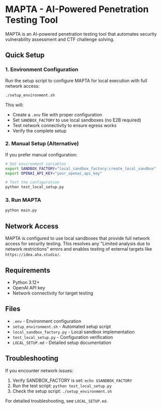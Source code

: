 # MAPTA - AI-Powered Penetration Testing Tool

MAPTA is an AI-powered penetration testing tool that automates security vulnerability assessment and CTF challenge solving.

## Quick Setup

### 1. Environment Configuration

Run the setup script to configure MAPTA for local execution with full network access:

```bash
./setup_environment.sh
```

This will:
- Create a `.env` file with proper configuration
- Set `SANDBOX_FACTORY` to use local sandboxes (no E2B required)
- Test network connectivity to ensure egress works
- Verify the complete setup

### 2. Manual Setup (Alternative)

If you prefer manual configuration:

```bash
# Set environment variables
export SANDBOX_FACTORY="local_sandbox_factory:create_local_sandbox"
export OPENAI_API_KEY="your_openai_api_key"

# Test the configuration
python test_local_setup.py
```

### 3. Run MAPTA

```bash
python main.py
```

## Network Access

MAPTA is configured to use local sandboxes that provide full network access for security testing. This resolves any "Limited analysis due to network restrictions" errors and enables testing of external targets like `https://idea.aha.studio/`.

## Requirements

- Python 3.12+
- OpenAI API key
- Network connectivity for target testing

## Files

- `.env` - Environment configuration
- `setup_environment.sh` - Automated setup script
- `local_sandbox_factory.py` - Local sandbox implementation
- `test_local_setup.py` - Configuration verification
- `LOCAL_SETUP.md` - Detailed setup documentation

## Troubleshooting

If you encounter network issues:

1. Verify SANDBOX_FACTORY is set: `echo $SANDBOX_FACTORY`
2. Run the test script: `python test_local_setup.py`
3. Check the setup script: `./setup_environment.sh`

For detailed troubleshooting, see `LOCAL_SETUP.md`.
